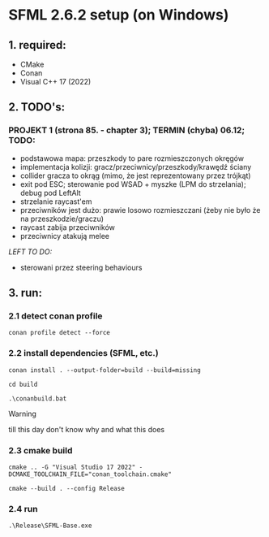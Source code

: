 # SFML 2.6.2 setup (on Windows)

## 1. required:
- CMake
- Conan
- Visual C++ 17 (2022)

## 2. TODO's:
### PROJEKT 1 (strona 85. - chapter 3); TERMIN (chyba) 06.12; TODO:
- podstawowa mapa: przeszkody to pare rozmieszczonych okręgów
- implementacja kolizji: gracz/przeciwnicy/przeszkody/krawędź ściany
- collider gracza to okrąg (mimo, że jest reprezentowany przez trójkąt)
- exit pod ESC; sterowanie pod WSAD + myszke (LPM do strzelania); debug pod LeftAlt
- strzelanie raycast'em
- przeciwników jest dużo: prawie losowo rozmieszczani (żeby nie było że na przeszkodzie/graczu)
- raycast zabija przeciwników
- przeciwnicy atakują melee

*LEFT TO DO:*
- sterowani przez steering behaviours

## 3. run:
### 2.1 detect conan profile
```
conan profile detect --force
```

### 2.2 install dependencies (SFML, etc.)
```
conan install . --output-folder=build --build=missing
```
```
cd build
```
```
.\conanbuild.bat
```
> [!WARNING]
> till this day don't know why and what this does

### 2.3 cmake build
```
cmake .. -G "Visual Studio 17 2022" -DCMAKE_TOOLCHAIN_FILE="conan_toolchain.cmake"
```
```
cmake --build . --config Release
```

### 2.4 run
```
.\Release\SFML-Base.exe
```
